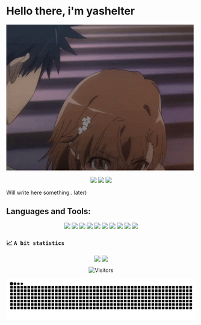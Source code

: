 # Hello there, i'm yashelter

![Misaka](misaka.gif)
<div align="center">
  <a href="https://t.me/yashelter"><img src="https://img.shields.io/badge/-@yashelter-%231DA1F2?style=flat-square&logo=telegram&logoColor=ffffff" height="25"/></a>
  <img src="https://img.shields.io/badge/-yashelter-%235666f0?style=flat-square&logo=discord&logoColor=ffffff" height="25" link=""/>
  <a href="https://codeforces.com/profile/yashelter"><img src="https://img.shields.io/badge/-@yashelter-%23000000?style=flat-square&logo=codeforces" height="25"/></a>
</div>

Will write here something.. later)

## Languages and Tools:

<p align="center">

<img src="https://img.shields.io/badge/-C++-purple.svg?&logoSize=auto&style=flat-square&logo=cplusplus&logoColor=white" height="40"/>

<img src="https://img.shields.io/badge/C%23%20-%23239120.svg?&style=flat-square&logo=csharp&logoColor=white" height="40"/>

<img src="https://img.shields.io/badge/F%23%20-%231c3652.svg?&style=flat-square&logo=fsharp" height="40"/>

<img src="https://img.shields.io/badge/python-%23165ab7.svg?&style=flat-square&logo=python&logoColor=gold" height="40"/>

<img src="https://img.shields.io/badge/boost%20-%23000000.svg?&style=for-the-badge&logo=boost" height="40"/>

<img src="https://img.shields.io/badge/git%20-%23DD0031.svg?&style=flat-square&logo=git&logoColor=white" height="40"/>

<img src="https://img.shields.io/badge/-GitHub-181717?style=flat-square&logo=github" height="40"/>

<img src="https://img.shields.io/badge/manjaro%20-%23000000.svg?&style=for-the-badge&logo=manjaro" height="40"/>

<img src="https://img.shields.io/badge/UE%20-%23000000.svg?style=plastic&style=flat-square&logo=unrealengine" height="40"/>

<img src="https://img.shields.io/badge/Unity%20-%23000000.svg?&style=flat-square&logo=unity" height="40"/>
</p>


### 📈 `A bit statistics`

<div align="center">
<img align="center" src="https://github-readme-stats.vercel.app/api?username=yashelter&show_icons=true&hide_border=true&title_color=cyan&amp&icon_color=FFFFFF&amp&text_color=FFFFFF&amp&bg_color=000000&count_private=true" height="200" />

<img align="center" height="195px" src="https://github-readme-stats.vercel.app/api/top-langs/?username=yashelter&text_color=FFFFFF&bg_color=000000&title_color=cyan&hide=ShaderLab,HLSL,Mathematica&langs_count=10&layout=compact&hide_border=true" />
</div>

<div align="center">
 
</div>

<div align="center">

![Visitors](https://moe-counter.glitch.me/get/@yashelter?theme=rule34)

</div>


![Snake animation](https://raw.githubusercontent.com/yashelter/yashelter/output/github-contribution-grid-snake-dark.svg#gh-dark-mode-only)
